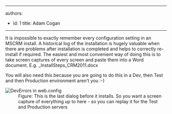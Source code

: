 

---
authors:
  - id: 1
    title: Adam Cogan
---




<span class='intro'> <p>It is impossible to exactly remember every configuration setting in an MSCRM install. A historical log of the installation is hugely valuable when there are problems after installation is completed and helps to correctly re-install if required. The easiest and most convenient way of doing this is to take screen captures of every screen and paste them into a Word document. E.g. _InstallSteps_CRM2011.docx</p>
                 </span>

<p>You will also need this because you are going to do this in a Dev, then Test and then Production environment aren't you &#58;-)</p>
                <dl class="image">
                    <dt><img alt="DevErrors in web.config" src="/PublishingImages/CRM-screen.jpg" /></dt>
                    <dd>Figure&#58; This is the last dialog before it installs. So you want a screen capture of everything up to here - so you can replay it for the Test and Production servers</dd>
                </dl>



